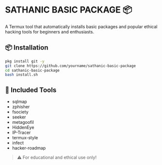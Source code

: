 # SATHANIC BASIC PACKAGE 📦

A Termux tool that automatically installs basic packages and popular ethical hacking tools for beginners and enthusiasts.

## 📦 Installation

```bash
pkg install git -y
git clone https://github.com/yourname/sathanic-basic-package
cd sathanic-basic-package
bash install.sh
```

## 🔧 Included Tools

- sqlmap
- zphisher
- fsociety
- seeker
- metagoofil
- HiddenEye
- IP-Tracer
- termux-style
- infect
- hacker-roadmap

> ⚠️ For educational and ethical use only!
